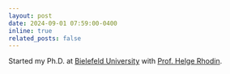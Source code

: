 ```yaml
---
layout: post
date: 2024-09-01 07:59:00-0400
inline: true
related_posts: false
---
```


Started my Ph.D. at <a href="https://www.uni-bielefeld.de">Bielefeld University</a> with <a href="https://helge.rhodin.de">Prof. Helge Rhodin</a>.